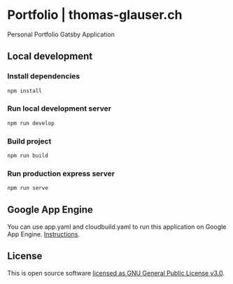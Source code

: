 # Portfolio | thomas-glauser.ch

Personal Portfolio Gatsby Application

## Local development

### Install dependencies

```sh
npm install
```

### Run local development server

```sh
npm run develop
```

### Build project

```sh
npm run build
```

### Run production express server

```sh
npm run serve
```

## Google App Engine

You can use app.yaml and cloudbuild.yaml to run this application on Google App Engine.
[Instructions](https://cloud.google.com/appengine/docs/standard/nodejs).

## License

This is open source software
[licensed as GNU General Public License v3.0](https://www.gnu.org/licenses/gpl-3.0.en.html).
